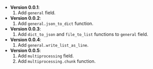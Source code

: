 + **Version 0.0.1**:
  1. Add `general` field.
+ **Version 0.0.2**:
  1. Add `general.json_to_dict` function.
+ **Version 0.0.3**:
  1. Add `dict_to_json` and `file_to_list` functions to `general` field.
+ **Version 0.0.4**:
  1. Add `general.write_list_as_line`.
+ **Version 0.0.5**:
  1. Add `multiprocessing` field.
  2. Add `multiprocessing.chunk` function.
